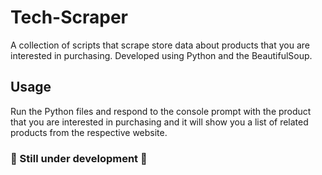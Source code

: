 # Tech-Scraper
A collection of scripts that scrape store data about products that you are interested in purchasing. Developed using Python and the BeautifulSoup.

## Usage
Run the Python files and respond to the console prompt with the product that you are interested in purchasing and it will show you a list of related products from the respective website.

### 🚧 Still under development 🚧

